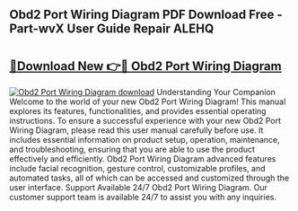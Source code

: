 ## Obd2 Port Wiring Diagram PDF Download Free - Part-wvX User Guide Repair ALEHQ

# <h2><a href="http://dfswlw.blite.top/?on=Obd2+Port+Wiring+Diagram">🔗Download New 👉🔴 Obd2 Port Wiring Diagram</a></h2>

[![Obd2 Port Wiring Diagram download](https://i.imgur.com/lujVjoI.png)](http://dfswlw.blite.top/?on=Obd2+Port+Wiring+Diagram)
Understanding Your Companion Welcome to the world of your new Obd2 Port Wiring Diagram! This manual explores its features, functionalities, and provides essential operating instructions. To ensure a successful experience with your new Obd2 Port Wiring Diagram, please read this user manual carefully before use. It includes essential information on product setup, operation, maintenance, and troubleshooting, ensuring that you are able to use the product effectively and efficiently. Obd2 Port Wiring Diagram advanced features include facial recognition, gesture control, customizable profiles, and automated tasks, all of which can be accessed and customized through the user interface. Support Available 24/7 Obd2 Port Wiring Diagram. Our customer support team is available 24/7 to assist you with any inquiries.
